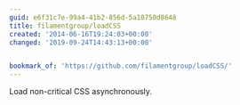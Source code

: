 ```yaml
---
guid: e6f31c7e-99a4-41b2-856d-5a10750d8648
title: filamentgroup/loadCSS
created: '2014-06-16T19:24:03+00:00'
changed: '2019-09-24T14:43:13+00:00'


bookmark_of: 'https://github.com/filamentgroup/loadCSS/'
---
```



Load non-critical CSS asynchronously.
